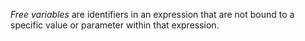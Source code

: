 *Free variables* are identifiers in an expression that are not bound to a specific value or parameter within that expression.